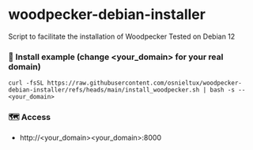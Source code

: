 # woodpecker-debian-installer
Script to facilitate the installation of Woodpecker
Tested on Debian 12

### 🚀 Install example (change <your_domain> for your real domain)
    curl -fsSL https://raw.githubusercontent.com/osnieltux/woodpecker-debian-installer/refs/heads/main/install_woodpecker.sh | bash -s -- <your_domain>
    
### 🗺️ Access
   - http://<your_domain><your_domain>:8000
